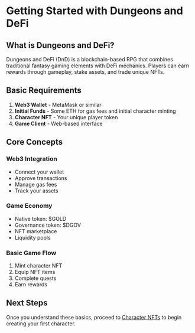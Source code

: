# Getting Started with Dungeons and DeFi

## What is Dungeons and DeFi?

Dungeons and DeFi (DnD) is a blockchain-based RPG that combines traditional fantasy gaming elements with DeFi mechanics. Players can earn rewards through gameplay, stake assets, and trade unique NFTs.

## Basic Requirements

1. **Web3 Wallet** - MetaMask or similar
2. **Initial Funds** - Some ETH for gas fees and initial character minting
3. **Character NFT** - Your unique player token
4. **Game Client** - Web-based interface

## Core Concepts

### Web3 Integration
- Connect your wallet
- Approve transactions
- Manage gas fees
- Track your assets

### Game Economy
- Native token: $GOLD
- Governance token: $DGOV
- NFT marketplace
- Liquidity pools

### Basic Game Flow
1. Mint character NFT
2. Equip NFT items
3. Complete quests
4. Earn rewards

## Next Steps

Once you understand these basics, proceed to [Character NFTs](character-nfts.md) to begin creating your first character.